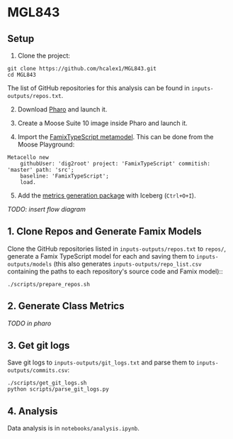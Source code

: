 # MGL843

## Setup

1. Clone the project:
```
git clone https://github.com/hcalex1/MGL843.git
cd MGL843
```
The list of GitHub repositories for this analysis can be found in `inputs-outputs/repos.txt`.

2. Download [Pharo](https://pharo.org/download) and launch it. 

3. Create a Moose Suite 10 image inside Pharo and launch it.

4. Import the [FamixTypeScript metamodel](https://github.com/dig2root/FamixTypeScript). This can be done from the Moose Playground:
```
Metacello new 
    githubUser: 'dig2root' project: 'FamixTypeScript' commitish: 'master' path: 'src';
    baseline: 'FamixTypeScript';
    load.
```

5. Add the [metrics generation package](https://github.com/dig2root/PharoPackageMGL843) with Iceberg (`Ctrl+O+I`). 

*TODO: insert flow diagram*

## 1. Clone Repos and Generate Famix Models

Clone the GitHub repositories listed in `inputs-outputs/repos.txt` to `repos/`, generate a Famix TypeScript model for each and saving them to `inputs-outputs/models` (this also generates `inputs-outputs/repo_list.csv` containing the paths to each repository's source code and Famix model)::
```
./scripts/prepare_repos.sh
```

## 2. Generate Class Metrics
*TODO in pharo*

## 3. Get git logs
Save git logs to `inputs-outputs/git_logs.txt` and parse them to `inputs-outputs/commits.csv`:
```
./scripts/get_git_logs.sh
python scripts/parse_git_logs.py
```

## 4. Analysis
Data analysis is in `notebooks/analysis.ipynb`.